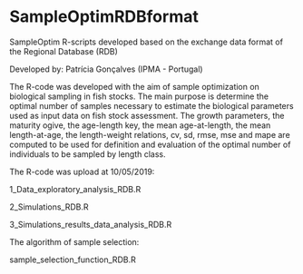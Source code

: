 # SampleOptimRDBformat
SampleOptim R-scripts developed based on the exchange data format of the Regional Database (RDB)

Developed by: Patrícia Gonçalves (IPMA - Portugal) 

The R-code was developed with the aim of sample optimization on biological sampling in fish stocks.
The main purpose is determine the optimal number of samples necessary to estimate the biological parameters
used as input data on fish stock assessment. 
The growth parameters, the maturity ogive, the age-length key, the mean age-at-length, the mean length-at-age, the length-weight relations, cv, sd, rmse, mse and mape are computed to be used for definition and evaluation of the optimal number of individuals to be sampled by length class.  

The R-code was upload at 10/05/2019:

1_Data_exploratory_analysis_RDB.R  

2_Simulations_RDB.R 

3_Simulations_results_data_analysis_RDB.R 

The algorithm of sample selection:

sample_selection_function_RDB.R   
